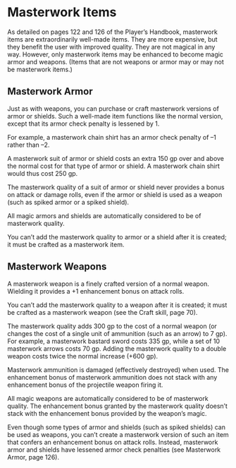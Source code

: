 # Masterwork Items

As detailed on pages 122 and 126 of the Player’s Handbook, masterwork items are extraordinarily well-made items. They are more expensive, but they benefit the user with improved quality. They are not magical in any way. However, only masterwork items may be enhanced to become magic armor and weapons. (Items that are not weapons or armor may or may not be masterwork items.)

## Masterwork Armor
Just as with weapons, you can purchase or craft masterwork versions of armor or shields. Such a well-made item functions like the normal version, except that its armor check penalty is lessened by 1.

For example, a masterwork chain shirt has an armor check penalty of –1 rather than –2.

A masterwork suit of armor or shield costs an extra 150 gp over and above the normal cost for that type of armor or shield. A masterwork chain shirt would thus cost 250 gp.

The masterwork quality of a suit of armor or shield never provides a bonus on attack or damage rolls, even if the armor or shield is used as a weapon (such as spiked armor or a spiked shield).

All magic armors and shields are automatically considered to be of masterwork quality.

You can’t add the masterwork quality to armor or a shield after it is created; it must be crafted as a masterwork item.

## Masterwork Weapons
A masterwork weapon is a finely crafted version of a normal weapon. Wielding it provides a +1 enhancement bonus on attack rolls.

You can’t add the masterwork quality to a weapon after it is created; it must be crafted as a masterwork weapon (see the Craft skill, page 70).

The masterwork quality adds 300 gp to the cost of a normal weapon (or changes the cost of a single unit of ammunition (such as an arrow) to 7 gp). For example, a masterwork bastard sword costs 335 gp, while a set of 10 masterwork arrows costs 70 gp. Adding the masterwork quality to a double weapon costs twice the normal increase (+600 gp).

Masterwork ammunition is damaged (effectively destroyed) when used. The enhancement bonus of masterwork ammunition does not stack with any enhancement bonus of the projectile weapon firing it.

All magic weapons are automatically considered to be of masterwork quality. The enhancement bonus granted by the masterwork quality doesn’t stack with the enhancement bonus provided by the weapon’s magic.

Even though some types of armor and shields (such as spiked shields) can be used as weapons, you can’t create a masterwork version of such an item that confers an enhancement bonus on attack rolls. Instead, masterwork armor and shields have lessened armor check penalties (see Masterwork Armor, page 126).